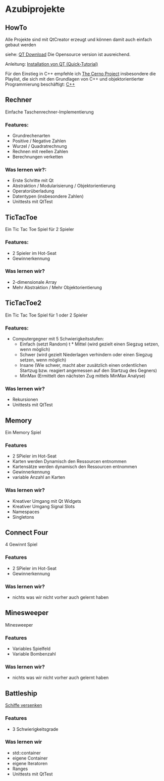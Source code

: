 # Azubiprojekte
## HowTo
Alle Projekte sind mit QtCreator erzeugt und können damit auch einfach gebaut werden

siehe: [QT Download](https://qt.io/download) Die Opensource version ist ausreichend.

Anleitung: [Installation von QT (Quick-Tutorial) ](https://www.youtube.com/watch?v=8bE01C267YU)

Für den Einstieg in C++ empfehle ich [The Cerno Project](https://www.youtube.com/c/TheChernoProject) insbesondere die Playlist, die sich mit den Grundlagen von C++ und objektorientierter Programmierung beschäftigt: [C++](https://www.youtube.com/watch?v=18c3MTX0PK0&list=PLlrATfBNZ98dudnM48yfGUldqGD0S4FFb)


## Rechner
Einfache Taschenrechner-Implementierung
### Features:
  * Grundrechenarten
  * Positive / Negative Zahlen
  * Wurzel / Quadratrechnung
  * Rechnen mit reellen Zahlen
  * Berechnungen verketten
### Was lernen wir?:
  * Erste Schritte mit Qt
  * Abstraktion / Modularisierung / Objektorientierung
  * Operatorüberladung
  * Datentypen (insbesondere Zahlen)
  * Unittests mit QtTest

## TicTacToe
Ein Tic Tac Toe Spiel für 2 Spieler
### Features:
  * 2 Spieler im Hot-Seat
  * Gewinnerkennung
### Was lernen wir?
 * 2-dimensionale Array
 * Mehr Abstraktion / Mehr Objektorientierung

## TicTacToe2
Ein Tic Tac Toe Spiel für 1 oder 2 Spieler
### Features:
 * Computergegner mit 5 Schwierigkeitsstufen:
   * Einfach (setzt Random)
t   * Mittel (wird gezielt einen Siegzug setzen, wenn möglich)
   * Schwer (wird gezielt Niederlagen verhindern oder einen Siegzug setzen, wenn möglich) 
   * Insane (Wie schwer, macht aber zusätzlich einen ordentlichen Startzug bzw. reagiert angemessen auf den Startzug des Gegners) 
   * MinMax (Ermittelt den nächsten Zug mittels MinMax Analyse)
### Was lernen wir?
 * Rekursionen
 * Unittests mit QtTest
 
## Memory
Ein Memory Spiel
### Features 
 * 2 SPieler im Hot-Seat
 * Karten werden Dynamisch den Ressourcen entnommen
 * Kartensätze werden dynamisch den Ressourcen entnommen
 * Gewinnerkennung
 * variable Anzahl an Karten
### Was lernen wir?
 * Kreativer Umgang mit Qt Widgets
 * Kreativer Umgang Signal Slots 
 * Namespaces
 * Singletons
 
## Connect Four
4 Gewinnt Spiel
### Features
 * 2 SPieler im Hot-Seat
 * Gewinnerkennung
### Was lernen wir?
 * nichts was wir nicht vorher auch gelernt haben
 
 
## Minesweeper
Minesweeper
### Features
 * Variables Spielfeld
 * Variable Bombenzahl
### Was lernen wir?
 * nichts was wir nicht vorher auch gelernt haben
 
## Battleship
[Schiffe versenken](/Battleship/battleship.md)

### Features
 * 3 Schwierigkeitsgrade
### Was lernen wir
 * std::container
 * eigene Container
 * eigene Iteratoren
 * Ranges
 * Unittests mit QtTest

 
